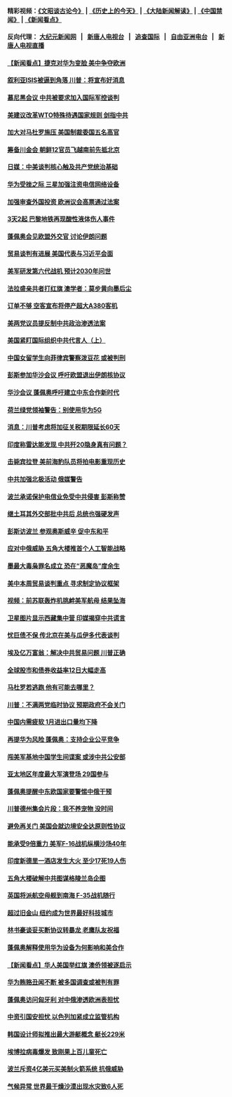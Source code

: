 #### 精彩视频：[《文昭谈古论今》](http://95.179.137.68/wenzhao) | [《历史上的今天》](http://95.179.137.68/today-in-history) | [《大陆新闻解读》](http://95.179.137.68/ntdtv-comedy) | [《中国禁闻》](http://95.179.137.68/ntdtv-news) | [《新闻看点》](http://95.179.137.68/news-insight) 

 #### 反向代理： [大纪元新闻网](http://95.179.137.68:10080/) &nbsp;&nbsp;|&nbsp;&nbsp; [新唐人电视台](http://95.179.137.68:8000/) &nbsp;&nbsp;|&nbsp;&nbsp; [追查国际](http://95.179.137.68:10010/) &nbsp;&nbsp;|&nbsp;&nbsp; [自由亚洲电台](http://95.179.137.68:9800/) &nbsp;&nbsp;|&nbsp;&nbsp; [新唐人电视直播](http://95.179.137.68/) 

#### [【新闻看点】捷克对华为变脸 美中争夺欧洲](../pages/nsc418/n11050059.md?t=02170337) 

#### [叙利亚ISIS被逼到角落 川普：将宣布好消息](../pages/nsc418/n11050169.md?t=02170337) 

#### [慕尼黑会议 中共被要求加入国际军控谈判](../pages/nsc418/n11049858.md?t=02170337) 

#### [美建议改革WTO特殊待遇国家规则 剑指中共](../pages/nsc418/n11049527.md?t=02170337) 

#### [加大对马杜罗施压 美国制裁委国五名高官](../pages/nsc418/n11048312.md?t=02170337) 

#### [筹备川金会 朝鲜12官员飞越南前先抵北京](../pages/nsc418/n11048304.md?t=02170337) 

#### [日媒：中美谈判核心触及共产党统治基础](../pages/nsc418/n11048165.md?t=02170337) 

#### [华为受挫之际 三星加强注资电信网络设备](../pages/nsc418/n11047783.md?t=02170337) 

#### [加强审查外国投资 欧洲议会高票通过法案](../pages/nsc418/n11048074.md?t=02170337) 

#### [3天2起 巴黎地铁再现酸性液体伤人事件](../pages/nsc418/n11047974.md?t=02170337) 

#### [蓬佩奥会见欧盟外交官 讨论伊朗问题](../pages/nsc418/n11047592.md?t=02170337) 

#### [贸易谈判有进展 美国代表与习近平会面](../pages/nsc418/n11046943.md?t=02170337) 

#### [美军研发第六代战机 预计2030年问世](../pages/nsc418/n11046853.md?t=02170337) 

#### [法拉盛亲共者打红旗 澳学者：莫步黄向墨后尘](../pages/nsc418/n11044321.md?t=02170337) 

#### [订单不够 空客宣布将停产超大A380客机](../pages/nsc418/n11045504.md?t=02170337) 

#### [美两党议员提反制中共政治渗透法案](../pages/nsc418/n11045351.md?t=02170337) 

#### [美国紧盯国际组织中共代言人（上）](../pages/nsc418/n11042844.md?t=02170337) 

#### [中国女留学生向菲律宾警察泼豆花 或被判刑](../pages/nsc418/n11045199.md?t=02170337) 

#### [彭斯参加华沙会议 呼吁欧盟退出伊朗核协议](../pages/nsc418/n11045031.md?t=02170337) 

#### [华沙会议 蓬佩奥呼吁建立中东合作新时代](../pages/nsc418/n11044317.md?t=02170337) 

#### [荷兰绿党领袖警告：别使用华为5G](../pages/nsc418/n11042653.md?t=02170337) 

#### [消息：川普考虑将加征关税期限延长60天](../pages/nsc418/n11044512.md?t=02170337) 

#### [印度称雷达能发现 中共歼20隐身真有问题？](../pages/nsc418/n11044278.md?t=02170337) 

#### [击毙宾拉登 美前海豹队员将拍电影重现历史](../pages/nsc418/n11043977.md?t=02170337) 

#### [中共加强北极活动 俄媒警告](../pages/nsc418/n11042829.md?t=02170337) 

#### [波兰承诺保护电信业免受中共侵害 彭斯称赞](../pages/nsc418/n11042705.md?t=02170337) 

#### [继土耳其外交部批中共后 总统也强硬发声](../pages/nsc418/n11042777.md?t=02170337) 

#### [彭斯访波兰 参观奥斯威辛 促中东和平](../pages/nsc418/n11042477.md?t=02170337) 

#### [应对中俄威胁 五角大楼推首个人工智能战略](../pages/nsc418/n11042470.md?t=02170337) 

#### [墨最大毒枭罪名成立 恐在“恶魔岛”度余生](../pages/nsc418/n11042258.md?t=02170337) 

#### [美中本周贸易谈判重点 寻求制定协议框架](../pages/nsc418/n11041912.md?t=02170337) 

#### [视频：前苏联轰炸机挑衅美军航母 结果坠海](../pages/nsc418/n11041810.md?t=02170337) 

#### [卫星图片显示西藏集中营 印媒揭穿中共谎言](../pages/nsc418/n11041664.md?t=02170337) 

#### [忧巨债不保 传北京在美与瓜伊多代表谈判](../pages/nsc418/n11040772.md?t=02170337) 

#### [埃及亿万富翁：解决中共贸易问题 川普正确](../pages/nsc418/n11040351.md?t=02170337) 

#### [全球股市和债券收益率12日大幅走高](../pages/nsc418/n11040548.md?t=02170337) 

#### [马杜罗若逃跑 他有可能去哪里？](../pages/nsc418/n11040502.md?t=02170337) 

#### [川普：不满两党临时协议 预期政府不会关门](../pages/nsc418/n11040382.md?t=02170337) 

#### [中国内需疲软 1月进出口量均下降](../pages/nsc418/n11040021.md?t=02170337) 

#### [再提华为风险 蓬佩奥：支持企业公平竞争](../pages/nsc418/n11040198.md?t=02170337) 

#### [闯美军基地中国学生间谍案 或涉中共公安部](../pages/nsc418/n11040083.md?t=02170337) 

#### [亚太地区年度最大军演登场 29国参与](../pages/nsc418/n11039999.md?t=02170337) 

#### [蓬佩奥提醒中东欧国家要警惕中俄干预](../pages/nsc418/n11039745.md?t=02170337) 

#### [川普德州集会片段：我不养宠物 没时间](../pages/nsc418/n11039218.md?t=02170337) 

#### [避免再关门 美国会就边境安全达原则性协议](../pages/nsc418/n11039556.md?t=02170337) 

#### [能承受9倍重力 美军F-16战机纵横沙场40年](../pages/nsc418/n11039432.md?t=02170337) 

#### [印度新德里一酒店发生大火 至少17死19人伤](../pages/nsc418/n11039502.md?t=02170337) 

#### [五角大楼破解中共图谋格陵兰岛企图](../pages/nsc418/n11038368.md?t=02170337) 

#### [英国将派航空母舰到南海 F-35战机随行](../pages/nsc418/n11039035.md?t=02170337) 

#### [超过旧金山 纽约成为世界最好科技城市](../pages/nsc418/n11038537.md?t=02170337) 

#### [林书豪谈妥买断协议转暴龙 老鹰队友祝福](../pages/nsc418/n11038662.md?t=02170337) 

#### [蓬佩奥解释使用华为设备为何影响和美合作](../pages/nsc418/n11038282.md?t=02170337) 

#### [【新闻看点】华人美国举红旗 澳侨领被逐启示](../pages/nsc418/n11038210.md?t=02170337) 

#### [华为贿赂丑闻不断 被多国调查或被判有罪](../pages/nsc418/n11038028.md?t=02170337) 

#### [蓬佩奥访问匈牙利 对中俄渗透欧洲表担忧](../pages/nsc418/n11038057.md?t=02170337) 

#### [中资引国安担忧 以色列加紧成立监管机构](../pages/nsc418/n11037999.md?t=02170337) 

#### [韩国设计师拟推出最大游艇概念 艇长229米](../pages/nsc418/n11037905.md?t=02170337) 

#### [埃博拉病毒爆发 致刚果上百儿童死亡](../pages/nsc418/n11037661.md?t=02170337) 

#### [波兰斥资4亿美元买美制火箭系统 抗俄威胁](../pages/nsc418/n11036936.md?t=02170337) 

#### [气候异常 世界最干燥沙漠出现水灾致6人死](../pages/nsc418/n11037220.md?t=02170337) 

